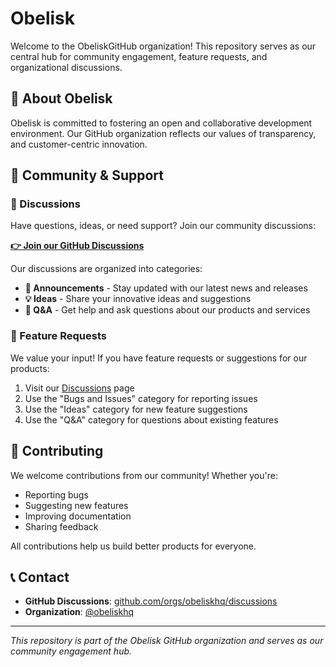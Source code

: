 # Obelisk

Welcome to the ObeliskGitHub organization! This repository serves as our central hub for community engagement, feature requests, and organizational discussions.

## 🏢 About Obelisk

Obelisk is committed to fostering an open and collaborative development environment. Our GitHub organization reflects our values of transparency, and customer-centric innovation.

## 💬 Community & Support

### 📣 Discussions

Have questions, ideas, or need support? Join our community discussions:

**[👉 Join our GitHub Discussions](https://github.com/orgs/obeliskhq/discussions)**

Our discussions are organized into categories:
- **📣 Announcements** - Stay updated with our latest news and releases
- **💡 Ideas** - Share your innovative ideas and suggestions
- **🙏 Q&A** - Get help and ask questions about our products and services

### 🚀 Feature Requests

We value your input! If you have feature requests or suggestions for our products:

1. Visit our [Discussions](https://github.com/orgs/obeliskhq/discussions) page
2. Use the "Bugs and Issues" category for reporting issues
2. Use the "Ideas" category for new feature suggestions
3. Use the "Q&A" category for questions about existing features

## 🤝 Contributing

We welcome contributions from our community! Whether you're:
- Reporting bugs
- Suggesting new features
- Improving documentation
- Sharing feedback

All contributions help us build better products for everyone.

## 📞 Contact

- **GitHub Discussions**: [github.com/orgs/obeliskhq/discussions](https://github.com/orgs/obeliskhq/discussions)
- **Organization**: [@obeliskhq](https://github.com/obeliskhq)

---

*This repository is part of the Obelisk GitHub organization and serves as our community engagement hub.*